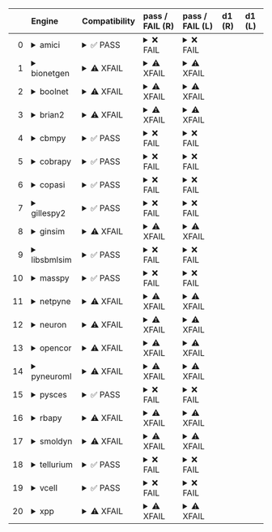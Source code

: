 |    | Engine                                                                                                                                     | Compatibility                                                                                                                                                                                                                                                                                                    | pass / FAIL (R)                                                                                                                                                                                                                                                                                                                                                                                                                                                                                                                                                                                                                                                                                                                                                                                                                                             | pass / FAIL (L)                                                                                                                                                                                                                                                                                                                                                                                                                                                                                                                                                              | d1 (R)   | d1 (L)   |
|---:|:-------------------------------------------------------------------------------------------------------------------------------------------|:-----------------------------------------------------------------------------------------------------------------------------------------------------------------------------------------------------------------------------------------------------------------------------------------------------------------|:------------------------------------------------------------------------------------------------------------------------------------------------------------------------------------------------------------------------------------------------------------------------------------------------------------------------------------------------------------------------------------------------------------------------------------------------------------------------------------------------------------------------------------------------------------------------------------------------------------------------------------------------------------------------------------------------------------------------------------------------------------------------------------------------------------------------------------------------------------|:-----------------------------------------------------------------------------------------------------------------------------------------------------------------------------------------------------------------------------------------------------------------------------------------------------------------------------------------------------------------------------------------------------------------------------------------------------------------------------------------------------------------------------------------------------------------------------|:---------|:---------|
|  0 | <details><summary>amici</summary>https://docs.biosimulators.org/Biosimulators_AMICI/<br></details>                                         | <details><summary>&#9989; PASS</summary>The filenames '01186-sbml-l3v2.xml' and '01186-sbml-l3v2-sedml.xml' suggest the input files are ['SBML', 'SED-ML'] which is compatible with amici.<br><br>['SBML', 'SED-ML'] are compatible with amici.</details>                                                        | <details><summary>&#10060; FAIL</summary><a href="https://api.biosimulations.org/runs/672b4abc5a60072d20f4d4b7">view</a><br><a href="https://api.biosimulations.org/results/672b4abc5a60072d20f4d4b7/download">download</a><br><a href="https://api.biosimulations.org/logs/672b4abc5a60072d20f4d4b7?includeOutput=true">logs</a><br><br>ERROR MESSAGE:<br>`/root/archive.omex` is not a valid COMBINE/OMEX archive.<br>  - The SED-ML file at location `./tmp393956` is invalid.<br>    - Data generator `OBJF_1` is invalid.<br>      - Variable `OBJF` is invalid.<br>        - One or more namespaces required for target `/sbml:sbml/sbml:model/fbc:listOfObjectives/fbc:objective[@fbc:id='OBJF']` are not defined. Only the following namespaces are defined for the target: `sbml`.<br><br>ERROR TYPE:<br>ValueError</details>                      | <details><summary>&#10060; FAIL</summary>ERROR MESSAGE:<br>`/root/in/01186-sbml-l3v2-sedml.omex` is not a valid COMBINE/OMEX archive.<br>  - The SED-ML file at location `./tmp974378` is invalid.<br>    - Data generator `OBJF_1` is invalid.<br>      - Variable `OBJF` is invalid.<br>        - One or more namespaces required for target `/sbml:sbml/sbml:model/fbc:listOfObjectives/fbc:objective[@fbc:id='OBJF']` are not defined. Only the following namespaces are defined for the target: `sbml`.<br><br>ERROR TYPE:<br>ValueError</details>                      |          |          |
|  1 | <details><summary>bionetgen</summary>https://docs.biosimulators.org/Biosimulators_BioNetGen/<br></details>                                 | <details><summary>&#9888; XFAIL</summary>EXPECTED FAIL<br><br>The filenames '01186-sbml-l3v2.xml' and '01186-sbml-l3v2-sedml.xml' suggest the input files are ['SBML', 'SED-ML'] which is not compatible with bionetgen.<br><br>['BNGL', 'SED-ML'] are compatible with bionetgen.</details>                      | <details><summary>&#9888; XFAIL</summary>EXPECTED FAIL<br><br><a href="https://api.biosimulations.org/runs/672b4abf5a60072d20f4d4bb">view</a><br><a href="https://api.biosimulations.org/results/672b4abf5a60072d20f4d4bb/download">download</a><br><a href="https://api.biosimulations.org/logs/672b4abf5a60072d20f4d4bb?includeOutput=true">logs</a><br><br>ERROR MESSAGE:<br>`/root/archive.omex` is not a valid COMBINE/OMEX archive.<br>  - The SED-ML file at location `./tmp202273` is invalid.<br>    - Data generator `OBJF_1` is invalid.<br>      - Variable `OBJF` is invalid.<br>        - One or more namespaces required for target `/sbml:sbml/sbml:model/fbc:listOfObjectives/fbc:objective[@fbc:id='OBJF']` are not defined. Only the following namespaces are defined for the target: `sbml`.<br><br>ERROR TYPE:<br>ValueError</details> | <details><summary>&#9888; XFAIL</summary>EXPECTED FAIL<br><br>ERROR MESSAGE:<br>`/root/in/01186-sbml-l3v2-sedml.omex` is not a valid COMBINE/OMEX archive.<br>  - The SED-ML file at location `./tmp828624` is invalid.<br>    - Data generator `OBJF_1` is invalid.<br>      - Variable `OBJF` is invalid.<br>        - One or more namespaces required for target `/sbml:sbml/sbml:model/fbc:listOfObjectives/fbc:objective[@fbc:id='OBJF']` are not defined. Only the following namespaces are defined for the target: `sbml`.<br><br>ERROR TYPE:<br>ValueError</details> |          |          |
|  2 | <details><summary>boolnet</summary>https://docs.biosimulators.org/Biosimulators_BoolNet/<br></details>                                     | <details><summary>&#9888; XFAIL</summary>EXPECTED FAIL<br><br>The filenames '01186-sbml-l3v2.xml' and '01186-sbml-l3v2-sedml.xml' suggest the input files are ['SBML', 'SED-ML'] which is not compatible with boolnet.<br><br>['SBML-qual', 'SED-ML'] are compatible with boolnet.</details>                     | <details><summary>&#9888; XFAIL</summary>EXPECTED FAIL<br><br><a href="https://api.biosimulations.org/runs/672b4ac10d09353e8f0fd3ef">view</a><br><a href="https://api.biosimulations.org/results/672b4ac10d09353e8f0fd3ef/download">download</a><br><a href="https://api.biosimulations.org/logs/672b4ac10d09353e8f0fd3ef?includeOutput=true">logs</a><br><br>ERROR MESSAGE:<br>`/root/archive.omex` is not a valid COMBINE/OMEX archive.<br>  - The SED-ML file at location `./tmp319206` is invalid.<br>    - Data generator `OBJF_1` is invalid.<br>      - Variable `OBJF` is invalid.<br>        - One or more namespaces required for target `/sbml:sbml/sbml:model/fbc:listOfObjectives/fbc:objective[@fbc:id='OBJF']` are not defined. Only the following namespaces are defined for the target: `sbml`.<br><br>ERROR TYPE:<br>ValueError</details> | <details><summary>&#9888; XFAIL</summary>EXPECTED FAIL<br><br>ERROR MESSAGE:<br>`/root/in/01186-sbml-l3v2-sedml.omex` is not a valid COMBINE/OMEX archive.<br>  - The SED-ML file at location `./tmp366959` is invalid.<br>    - Data generator `OBJF_1` is invalid.<br>      - Variable `OBJF` is invalid.<br>        - One or more namespaces required for target `/sbml:sbml/sbml:model/fbc:listOfObjectives/fbc:objective[@fbc:id='OBJF']` are not defined. Only the following namespaces are defined for the target: `sbml`.<br><br>ERROR TYPE:<br>ValueError</details> |          |          |
|  3 | <details><summary>brian2</summary>https://docs.biosimulators.org/Biosimulators_pyNeuroML/<br></details>                                    | <details><summary>&#9888; XFAIL</summary>EXPECTED FAIL<br><br>The filenames '01186-sbml-l3v2.xml' and '01186-sbml-l3v2-sedml.xml' suggest the input files are ['SBML', 'SED-ML'] which is not compatible with brian2.<br><br>['NeuroML', 'SED-ML', 'LEMS', 'SED-ML'] are compatible with brian2.</details>       | <details><summary>&#9888; XFAIL</summary>EXPECTED FAIL<br><br><a href="https://api.biosimulations.org/runs/672b4abe0d09353e8f0fd3ec">view</a><br><a href="https://api.biosimulations.org/results/672b4abe0d09353e8f0fd3ec/download">download</a><br><a href="https://api.biosimulations.org/logs/672b4abe0d09353e8f0fd3ec?includeOutput=true">logs</a><br><br>ERROR MESSAGE:<br>No module named 'libsbml'<br><br>ERROR TYPE:<br>ModuleNotFoundError</details>                                                                                                                                                                                                                                                                                                                                                                                               | <details><summary>&#9888; XFAIL</summary>EXPECTED FAIL<br><br>ERROR MESSAGE:<br>No module named 'libsbml'<br><br>ERROR TYPE:<br>ModuleNotFoundError</details>                                                                                                                                                                                                                                                                                                                                                                                                                |          |          |
|  4 | <details><summary>cbmpy</summary>https://docs.biosimulators.org/Biosimulators_CBMPy/<br></details>                                         | <details><summary>&#9989; PASS</summary>The filenames '01186-sbml-l3v2.xml' and '01186-sbml-l3v2-sedml.xml' suggest the input files are ['SBML', 'SED-ML'] which is compatible with cbmpy.<br><br>['SBML', 'SED-ML'] are compatible with cbmpy.</details>                                                        | <details><summary>&#10060; FAIL</summary><a href="https://api.biosimulations.org/runs/672b4ac3b678b3883bb62769">view</a><br><a href="https://api.biosimulations.org/results/672b4ac3b678b3883bb62769/download">download</a><br><a href="https://api.biosimulations.org/logs/672b4ac3b678b3883bb62769?includeOutput=true">logs</a><br><br>ERROR MESSAGE:<br>`/root/archive.omex` is not a valid COMBINE/OMEX archive.<br>  - The SED-ML file at location `./tmp770846` is invalid.<br>    - Data generator `OBJF_1` is invalid.<br>      - Variable `OBJF` is invalid.<br>        - One or more namespaces required for target `/sbml:sbml/sbml:model/fbc:listOfObjectives/fbc:objective[@fbc:id='OBJF']` are not defined. Only the following namespaces are defined for the target: `sbml`.<br><br>ERROR TYPE:<br>ValueError</details>                      | <details><summary>&#10060; FAIL</summary>ERROR MESSAGE:<br>`/root/in/01186-sbml-l3v2-sedml.omex` is not a valid COMBINE/OMEX archive.<br>  - The SED-ML file at location `./tmp65202` is invalid.<br>    - Data generator `OBJF_1` is invalid.<br>      - Variable `OBJF` is invalid.<br>        - One or more namespaces required for target `/sbml:sbml/sbml:model/fbc:listOfObjectives/fbc:objective[@fbc:id='OBJF']` are not defined. Only the following namespaces are defined for the target: `sbml`.<br><br>ERROR TYPE:<br>ValueError</details>                       |          |          |
|  5 | <details><summary>cobrapy</summary>https://docs.biosimulators.org/Biosimulators_COBRApy/<br>Only allows steady state simulations</details> | <details><summary>&#9989; PASS</summary>The filenames '01186-sbml-l3v2.xml' and '01186-sbml-l3v2-sedml.xml' suggest the input files are ['SBML', 'SED-ML'] which is compatible with cobrapy.<br><br>['SBML', 'SED-ML'] are compatible with cobrapy.</details>                                                    | <details><summary>&#10060; FAIL</summary><a href="https://api.biosimulations.org/runs/672b4ac50d09353e8f0fd3f4">view</a><br><a href="https://api.biosimulations.org/results/672b4ac50d09353e8f0fd3f4/download">download</a><br><a href="https://api.biosimulations.org/logs/672b4ac50d09353e8f0fd3f4?includeOutput=true">logs</a><br><br>ERROR MESSAGE:<br>`/root/archive.omex` is not a valid COMBINE/OMEX archive.<br>  - The SED-ML file at location `./tmp714067` is invalid.<br>    - Data generator `OBJF_1` is invalid.<br>      - Variable `OBJF` is invalid.<br>        - One or more namespaces required for target `/sbml:sbml/sbml:model/fbc:listOfObjectives/fbc:objective[@fbc:id='OBJF']` are not defined. Only the following namespaces are defined for the target: `sbml`.<br><br>ERROR TYPE:<br>ValueError</details>                      | <details><summary>&#10060; FAIL</summary>ERROR MESSAGE:<br>`/root/in/01186-sbml-l3v2-sedml.omex` is not a valid COMBINE/OMEX archive.<br>  - The SED-ML file at location `./tmp139256` is invalid.<br>    - Data generator `OBJF_1` is invalid.<br>      - Variable `OBJF` is invalid.<br>        - One or more namespaces required for target `/sbml:sbml/sbml:model/fbc:listOfObjectives/fbc:objective[@fbc:id='OBJF']` are not defined. Only the following namespaces are defined for the target: `sbml`.<br><br>ERROR TYPE:<br>ValueError</details>                      |          |          |
|  6 | <details><summary>copasi</summary>https://docs.biosimulators.org/Biosimulators_COPASI/<br></details>                                       | <details><summary>&#9989; PASS</summary>The filenames '01186-sbml-l3v2.xml' and '01186-sbml-l3v2-sedml.xml' suggest the input files are ['SBML', 'SED-ML'] which is compatible with copasi.<br><br>['SBML', 'SED-ML'] are compatible with copasi.</details>                                                      | <details><summary>&#10060; FAIL</summary><a href="https://api.biosimulations.org/runs/672b4ac7b678b3883bb6276e">view</a><br><a href="https://api.biosimulations.org/results/672b4ac7b678b3883bb6276e/download">download</a><br><a href="https://api.biosimulations.org/logs/672b4ac7b678b3883bb6276e?includeOutput=true">logs</a><br><br>ERROR MESSAGE:<br>`/root/archive.omex` is not a valid COMBINE/OMEX archive.<br>  - The SED-ML file at location `./tmp639165` is invalid.<br>    - Data generator `OBJF_1` is invalid.<br>      - Variable `OBJF` is invalid.<br>        - One or more namespaces required for target `/sbml:sbml/sbml:model/fbc:listOfObjectives/fbc:objective[@fbc:id='OBJF']` are not defined. Only the following namespaces are defined for the target: `sbml`.<br><br>ERROR TYPE:<br>ValueError</details>                      | <details><summary>&#10060; FAIL</summary>ERROR MESSAGE:<br>`/root/in/01186-sbml-l3v2-sedml.omex` is not a valid COMBINE/OMEX archive.<br>  - The SED-ML file at location `./tmp11739` is invalid.<br>    - Data generator `OBJF_1` is invalid.<br>      - Variable `OBJF` is invalid.<br>        - One or more namespaces required for target `/sbml:sbml/sbml:model/fbc:listOfObjectives/fbc:objective[@fbc:id='OBJF']` are not defined. Only the following namespaces are defined for the target: `sbml`.<br><br>ERROR TYPE:<br>ValueError</details>                       |          |          |
|  7 | <details><summary>gillespy2</summary>https://docs.biosimulators.org/Biosimulators_GillesPy2/<br></details>                                 | <details><summary>&#9989; PASS</summary>The filenames '01186-sbml-l3v2.xml' and '01186-sbml-l3v2-sedml.xml' suggest the input files are ['SBML', 'SED-ML'] which is compatible with gillespy2.<br><br>['SBML', 'SED-ML'] are compatible with gillespy2.</details>                                                | <details><summary>&#10060; FAIL</summary><a href="https://api.biosimulations.org/runs/672b4ac90d09353e8f0fd3fb">view</a><br><a href="https://api.biosimulations.org/results/672b4ac90d09353e8f0fd3fb/download">download</a><br><a href="https://api.biosimulations.org/logs/672b4ac90d09353e8f0fd3fb?includeOutput=true">logs</a><br><br>ERROR MESSAGE:<br>`/root/archive.omex` is not a valid COMBINE/OMEX archive.<br>  - The SED-ML file at location `./tmp554887` is invalid.<br>    - Data generator `OBJF_1` is invalid.<br>      - Variable `OBJF` is invalid.<br>        - One or more namespaces required for target `/sbml:sbml/sbml:model/fbc:listOfObjectives/fbc:objective[@fbc:id='OBJF']` are not defined. Only the following namespaces are defined for the target: `sbml`.<br><br>ERROR TYPE:<br>ValueError</details>                      | <details><summary>&#10060; FAIL</summary>ERROR MESSAGE:<br>`/root/in/01186-sbml-l3v2-sedml.omex` is not a valid COMBINE/OMEX archive.<br>  - The SED-ML file at location `./tmp616620` is invalid.<br>    - Data generator `OBJF_1` is invalid.<br>      - Variable `OBJF` is invalid.<br>        - One or more namespaces required for target `/sbml:sbml/sbml:model/fbc:listOfObjectives/fbc:objective[@fbc:id='OBJF']` are not defined. Only the following namespaces are defined for the target: `sbml`.<br><br>ERROR TYPE:<br>ValueError</details>                      |          |          |
|  8 | <details><summary>ginsim</summary>https://docs.biosimulators.org/Biosimulators_GINsim/<br></details>                                       | <details><summary>&#9888; XFAIL</summary>EXPECTED FAIL<br><br>The filenames '01186-sbml-l3v2.xml' and '01186-sbml-l3v2-sedml.xml' suggest the input files are ['SBML', 'SED-ML'] which is not compatible with ginsim.<br><br>['SBML-qual', 'SED-ML'] are compatible with ginsim.</details>                       | <details><summary>&#9888; XFAIL</summary>EXPECTED FAIL<br><br><a href="https://api.biosimulations.org/runs/672b4acb0d09353e8f0fd402">view</a><br><a href="https://api.biosimulations.org/results/672b4acb0d09353e8f0fd402/download">download</a><br><a href="https://api.biosimulations.org/logs/672b4acb0d09353e8f0fd402?includeOutput=true">logs</a><br><br>ERROR MESSAGE:<br>`/root/archive.omex` is not a valid COMBINE/OMEX archive.<br>  - The SED-ML file at location `./tmp462163` is invalid.<br>    - Data generator `OBJF_1` is invalid.<br>      - Variable `OBJF` is invalid.<br>        - One or more namespaces required for target `/sbml:sbml/sbml:model/fbc:listOfObjectives/fbc:objective[@fbc:id='OBJF']` are not defined. Only the following namespaces are defined for the target: `sbml`.<br><br>ERROR TYPE:<br>ValueError</details> | <details><summary>&#9888; XFAIL</summary>EXPECTED FAIL<br><br>ERROR MESSAGE:<br>`/root/in/01186-sbml-l3v2-sedml.omex` is not a valid COMBINE/OMEX archive.<br>  - The SED-ML file at location `./tmp738082` is invalid.<br>    - Data generator `OBJF_1` is invalid.<br>      - Variable `OBJF` is invalid.<br>        - One or more namespaces required for target `/sbml:sbml/sbml:model/fbc:listOfObjectives/fbc:objective[@fbc:id='OBJF']` are not defined. Only the following namespaces are defined for the target: `sbml`.<br><br>ERROR TYPE:<br>ValueError</details> |          |          |
|  9 | <details><summary>libsbmlsim</summary>https://docs.biosimulators.org/Biosimulators_LibSBMLSim/<br></details>                               | <details><summary>&#9989; PASS</summary>The filenames '01186-sbml-l3v2.xml' and '01186-sbml-l3v2-sedml.xml' suggest the input files are ['SBML', 'SED-ML'] which is compatible with libsbmlsim.<br><br>['SBML', 'SED-ML'] are compatible with libsbmlsim.</details>                                              | <details><summary>&#10060; FAIL</summary><a href="https://api.biosimulations.org/runs/672b4acdb678b3883bb6277b">view</a><br><a href="https://api.biosimulations.org/results/672b4acdb678b3883bb6277b/download">download</a><br><a href="https://api.biosimulations.org/logs/672b4acdb678b3883bb6277b?includeOutput=true">logs</a><br><br>ERROR MESSAGE:<br>`/root/archive.omex` is not a valid COMBINE/OMEX archive.<br>  - The SED-ML file at location `./tmp814016` is invalid.<br>    - Data generator `OBJF_1` is invalid.<br>      - Variable `OBJF` is invalid.<br>        - One or more namespaces required for target `/sbml:sbml/sbml:model/fbc:listOfObjectives/fbc:objective[@fbc:id='OBJF']` are not defined. Only the following namespaces are defined for the target: `sbml`.<br><br>ERROR TYPE:<br>ValueError</details>                      | <details><summary>&#10060; FAIL</summary>ERROR MESSAGE:<br>`/root/in/01186-sbml-l3v2-sedml.omex` is not a valid COMBINE/OMEX archive.<br>  - The SED-ML file at location `./tmp562557` is invalid.<br>    - Data generator `OBJF_1` is invalid.<br>      - Variable `OBJF` is invalid.<br>        - One or more namespaces required for target `/sbml:sbml/sbml:model/fbc:listOfObjectives/fbc:objective[@fbc:id='OBJF']` are not defined. Only the following namespaces are defined for the target: `sbml`.<br><br>ERROR TYPE:<br>ValueError</details>                      |          |          |
| 10 | <details><summary>masspy</summary>https://docs.biosimulators.org/Biosimulators_MASSpy/<br></details>                                       | <details><summary>&#9989; PASS</summary>The filenames '01186-sbml-l3v2.xml' and '01186-sbml-l3v2-sedml.xml' suggest the input files are ['SBML', 'SED-ML'] which is compatible with masspy.<br><br>['SBML', 'SED-ML'] are compatible with masspy.</details>                                                      | <details><summary>&#10060; FAIL</summary><a href="https://api.biosimulations.org/runs/672b4acf0d09353e8f0fd410">view</a><br><a href="https://api.biosimulations.org/results/672b4acf0d09353e8f0fd410/download">download</a><br><a href="https://api.biosimulations.org/logs/672b4acf0d09353e8f0fd410?includeOutput=true">logs</a><br><br>ERROR MESSAGE:<br>`/root/archive.omex` is not a valid COMBINE/OMEX archive.<br>  - The SED-ML file at location `./tmp15290` is invalid.<br>    - Data generator `OBJF_1` is invalid.<br>      - Variable `OBJF` is invalid.<br>        - One or more namespaces required for target `/sbml:sbml/sbml:model/fbc:listOfObjectives/fbc:objective[@fbc:id='OBJF']` are not defined. Only the following namespaces are defined for the target: `sbml`.<br><br>ERROR TYPE:<br>ValueError</details>                       | <details><summary>&#10060; FAIL</summary>ERROR MESSAGE:<br>`/root/in/01186-sbml-l3v2-sedml.omex` is not a valid COMBINE/OMEX archive.<br>  - The SED-ML file at location `./tmp597394` is invalid.<br>    - Data generator `OBJF_1` is invalid.<br>      - Variable `OBJF` is invalid.<br>        - One or more namespaces required for target `/sbml:sbml/sbml:model/fbc:listOfObjectives/fbc:objective[@fbc:id='OBJF']` are not defined. Only the following namespaces are defined for the target: `sbml`.<br><br>ERROR TYPE:<br>ValueError</details>                      |          |          |
| 11 | <details><summary>netpyne</summary>https://docs.biosimulators.org/Biosimulators_pyNeuroML/<br></details>                                   | <details><summary>&#9888; XFAIL</summary>EXPECTED FAIL<br><br>The filenames '01186-sbml-l3v2.xml' and '01186-sbml-l3v2-sedml.xml' suggest the input files are ['SBML', 'SED-ML'] which is not compatible with netpyne.<br><br>['NeuroML', 'SED-ML', 'LEMS', 'SED-ML'] are compatible with netpyne.</details>     | <details><summary>&#9888; XFAIL</summary>EXPECTED FAIL<br><br><a href="https://api.biosimulations.org/runs/672b4ad15a60072d20f4d4e6">view</a><br><a href="https://api.biosimulations.org/results/672b4ad15a60072d20f4d4e6/download">download</a><br><a href="https://api.biosimulations.org/logs/672b4ad15a60072d20f4d4e6?includeOutput=true">logs</a><br><br>ERROR MESSAGE:<br>No module named 'libsbml'<br><br>ERROR TYPE:<br>ModuleNotFoundError</details>                                                                                                                                                                                                                                                                                                                                                                                               | <details><summary>&#9888; XFAIL</summary>EXPECTED FAIL<br><br>ERROR MESSAGE:<br>No module named 'libsbml'<br><br>ERROR TYPE:<br>ModuleNotFoundError</details>                                                                                                                                                                                                                                                                                                                                                                                                                |          |          |
| 12 | <details><summary>neuron</summary>https://docs.biosimulators.org/Biosimulators_pyNeuroML/<br></details>                                    | <details><summary>&#9888; XFAIL</summary>EXPECTED FAIL<br><br>The filenames '01186-sbml-l3v2.xml' and '01186-sbml-l3v2-sedml.xml' suggest the input files are ['SBML', 'SED-ML'] which is not compatible with neuron.<br><br>['NeuroML', 'SED-ML', 'LEMS', 'SED-ML'] are compatible with neuron.</details>       | <details><summary>&#9888; XFAIL</summary>EXPECTED FAIL<br><br><a href="https://api.biosimulations.org/runs/672b4ad2b678b3883bb62792">view</a><br><a href="https://api.biosimulations.org/results/672b4ad2b678b3883bb62792/download">download</a><br><a href="https://api.biosimulations.org/logs/672b4ad2b678b3883bb62792?includeOutput=true">logs</a><br><br>ERROR MESSAGE:<br>No module named 'libsbml'<br><br>ERROR TYPE:<br>ModuleNotFoundError</details>                                                                                                                                                                                                                                                                                                                                                                                               | <details><summary>&#9888; XFAIL</summary>EXPECTED FAIL<br><br>ERROR MESSAGE:<br>No module named 'libsbml'<br><br>ERROR TYPE:<br>ModuleNotFoundError</details>                                                                                                                                                                                                                                                                                                                                                                                                                |          |          |
| 13 | <details><summary>opencor</summary>https://docs.biosimulators.org/Biosimulators_OpenCOR/<br></details>                                     | <details><summary>&#9888; XFAIL</summary>EXPECTED FAIL<br><br>The filenames '01186-sbml-l3v2.xml' and '01186-sbml-l3v2-sedml.xml' suggest the input files are ['SBML', 'SED-ML'] which is not compatible with opencor.<br><br>['CellML', 'SED-ML'] are compatible with opencor.</details>                        | <details><summary>&#9888; XFAIL</summary>EXPECTED FAIL<br><br><a href="https://api.biosimulations.org/runs/672b4ad40d09353e8f0fd42c">view</a><br><a href="https://api.biosimulations.org/results/672b4ad40d09353e8f0fd42c/download">download</a><br><a href="https://api.biosimulations.org/logs/672b4ad40d09353e8f0fd42c?includeOutput=true">logs</a><br><br>ERROR MESSAGE:<br>No module named 'libsbml'<br><br>ERROR TYPE:<br>ModuleNotFoundError</details>                                                                                                                                                                                                                                                                                                                                                                                               | <details><summary>&#9888; XFAIL</summary>EXPECTED FAIL<br><br>ERROR MESSAGE:<br>No module named 'libsbml'<br><br>ERROR TYPE:<br>ModuleNotFoundError</details>                                                                                                                                                                                                                                                                                                                                                                                                                |          |          |
| 14 | <details><summary>pyneuroml</summary>https://docs.biosimulators.org/Biosimulators_pyNeuroML/<br></details>                                 | <details><summary>&#9888; XFAIL</summary>EXPECTED FAIL<br><br>The filenames '01186-sbml-l3v2.xml' and '01186-sbml-l3v2-sedml.xml' suggest the input files are ['SBML', 'SED-ML'] which is not compatible with pyneuroml.<br><br>['NeuroML', 'SED-ML', 'LEMS', 'SED-ML'] are compatible with pyneuroml.</details> | <details><summary>&#9888; XFAIL</summary>EXPECTED FAIL<br><br><a href="https://api.biosimulations.org/runs/672b4ad6b678b3883bb627a0">view</a><br><a href="https://api.biosimulations.org/results/672b4ad6b678b3883bb627a0/download">download</a><br><a href="https://api.biosimulations.org/logs/672b4ad6b678b3883bb627a0?includeOutput=true">logs</a><br><br>ERROR MESSAGE:<br>No module named 'libsbml'<br><br>ERROR TYPE:<br>ModuleNotFoundError</details>                                                                                                                                                                                                                                                                                                                                                                                               | <details><summary>&#9888; XFAIL</summary>EXPECTED FAIL<br><br>ERROR MESSAGE:<br>No module named 'libsbml'<br><br>ERROR TYPE:<br>ModuleNotFoundError</details>                                                                                                                                                                                                                                                                                                                                                                                                                |          |          |
| 15 | <details><summary>pysces</summary>https://docs.biosimulators.org/Biosimulators_PySCeS/<br></details>                                       | <details><summary>&#9989; PASS</summary>The filenames '01186-sbml-l3v2.xml' and '01186-sbml-l3v2-sedml.xml' suggest the input files are ['SBML', 'SED-ML'] which is compatible with pysces.<br><br>['SBML', 'SED-ML'] are compatible with pysces.</details>                                                      | <details><summary>&#10060; FAIL</summary><a href="https://api.biosimulations.org/runs/672b4ad75a60072d20f4d50d">view</a><br><a href="https://api.biosimulations.org/results/672b4ad75a60072d20f4d50d/download">download</a><br><a href="https://api.biosimulations.org/logs/672b4ad75a60072d20f4d50d?includeOutput=true">logs</a><br><br>ERROR MESSAGE:<br>`/root/archive.omex` is not a valid COMBINE/OMEX archive.<br>  - The SED-ML file at location `./tmp40497` is invalid.<br>    - Data generator `OBJF_1` is invalid.<br>      - Variable `OBJF` is invalid.<br>        - One or more namespaces required for target `/sbml:sbml/sbml:model/fbc:listOfObjectives/fbc:objective[@fbc:id='OBJF']` are not defined. Only the following namespaces are defined for the target: `sbml`.<br><br>ERROR TYPE:<br>ValueError</details>                       | <details><summary>&#10060; FAIL</summary>ERROR MESSAGE:<br>`/root/in/01186-sbml-l3v2-sedml.omex` is not a valid COMBINE/OMEX archive.<br>  - The SED-ML file at location `./tmp858457` is invalid.<br>    - Data generator `OBJF_1` is invalid.<br>      - Variable `OBJF` is invalid.<br>        - One or more namespaces required for target `/sbml:sbml/sbml:model/fbc:listOfObjectives/fbc:objective[@fbc:id='OBJF']` are not defined. Only the following namespaces are defined for the target: `sbml`.<br><br>ERROR TYPE:<br>ValueError</details>                      |          |          |
| 16 | <details><summary>rbapy</summary>https://docs.biosimulators.org/Biosimulators_RBApy/<br></details>                                         | <details><summary>&#9888; XFAIL</summary>EXPECTED FAIL<br><br>The filenames '01186-sbml-l3v2.xml' and '01186-sbml-l3v2-sedml.xml' suggest the input files are ['SBML', 'SED-ML'] which is not compatible with rbapy.<br><br>['RBApy', 'SED-ML'] are compatible with rbapy.</details>                             | <details><summary>&#9888; XFAIL</summary>EXPECTED FAIL<br><br><a href="https://api.biosimulations.org/runs/672b4ad90d09353e8f0fd449">view</a><br><a href="https://api.biosimulations.org/results/672b4ad90d09353e8f0fd449/download">download</a><br><a href="https://api.biosimulations.org/logs/672b4ad90d09353e8f0fd449?includeOutput=true">logs</a><br><br>ERROR MESSAGE:<br>`/root/archive.omex` is not a valid COMBINE/OMEX archive.<br>  - The SED-ML file at location `./tmp958607` is invalid.<br>    - Data generator `OBJF_1` is invalid.<br>      - Variable `OBJF` is invalid.<br>        - One or more namespaces required for target `/sbml:sbml/sbml:model/fbc:listOfObjectives/fbc:objective[@fbc:id='OBJF']` are not defined. Only the following namespaces are defined for the target: `sbml`.<br><br>ERROR TYPE:<br>ValueError</details> | <details><summary>&#9888; XFAIL</summary>EXPECTED FAIL<br><br>ERROR MESSAGE:<br>`/root/in/01186-sbml-l3v2-sedml.omex` is not a valid COMBINE/OMEX archive.<br>  - The SED-ML file at location `./tmp300081` is invalid.<br>    - Data generator `OBJF_1` is invalid.<br>      - Variable `OBJF` is invalid.<br>        - One or more namespaces required for target `/sbml:sbml/sbml:model/fbc:listOfObjectives/fbc:objective[@fbc:id='OBJF']` are not defined. Only the following namespaces are defined for the target: `sbml`.<br><br>ERROR TYPE:<br>ValueError</details> |          |          |
| 17 | <details><summary>smoldyn</summary>https://smoldyn.readthedocs.io/en/latest/python/api.html#sed-ml-combine-biosimulators-api<br></details> | <details><summary>&#9888; XFAIL</summary>EXPECTED FAIL<br><br>The filenames '01186-sbml-l3v2.xml' and '01186-sbml-l3v2-sedml.xml' suggest the input files are ['SBML', 'SED-ML'] which is not compatible with smoldyn.<br><br>['Smoldyn', 'SED-ML'] are compatible with smoldyn.</details>                       | <details><summary>&#9888; XFAIL</summary>EXPECTED FAIL<br><br><a href="https://api.biosimulations.org/runs/672b4adb0d09353e8f0fd455">view</a><br><a href="https://api.biosimulations.org/results/672b4adb0d09353e8f0fd455/download">download</a><br><a href="https://api.biosimulations.org/logs/672b4adb0d09353e8f0fd455?includeOutput=true">logs</a><br><br>ERROR MESSAGE:<br>No module named 'libsbml'<br><br>ERROR TYPE:<br>ModuleNotFoundError</details>                                                                                                                                                                                                                                                                                                                                                                                               | <details><summary>&#9888; XFAIL</summary>EXPECTED FAIL<br><br>ERROR MESSAGE:<br>Error unknown. The log.yml containing error information was not found.<br><br></details>                                                                                                                                                                                                                                                                                                                                                                                                     |          |          |
| 18 | <details><summary>tellurium</summary>https://docs.biosimulators.org/Biosimulators_tellurium/<br></details>                                 | <details><summary>&#9989; PASS</summary>The filenames '01186-sbml-l3v2.xml' and '01186-sbml-l3v2-sedml.xml' suggest the input files are ['SBML', 'SED-ML'] which is compatible with tellurium.<br><br>['SBML', 'SED-ML'] are compatible with tellurium.</details>                                                | <details><summary>&#10060; FAIL</summary><a href="https://api.biosimulations.org/runs/672b4add0d09353e8f0fd45f">view</a><br><a href="https://api.biosimulations.org/results/672b4add0d09353e8f0fd45f/download">download</a><br><a href="https://api.biosimulations.org/logs/672b4add0d09353e8f0fd45f?includeOutput=true">logs</a><br><br>ERROR MESSAGE:<br>`/root/archive.omex` is not a valid COMBINE/OMEX archive.<br>  - The SED-ML file at location `./tmp60106` is invalid.<br>    - Data generator `OBJF_1` is invalid.<br>      - Variable `OBJF` is invalid.<br>        - One or more namespaces required for target `/sbml:sbml/sbml:model/fbc:listOfObjectives/fbc:objective[@fbc:id='OBJF']` are not defined. Only the following namespaces are defined for the target: `sbml`.<br><br>ERROR TYPE:<br>ValueError</details>                       | <details><summary>&#10060; FAIL</summary>ERROR MESSAGE:<br>`/root/in/01186-sbml-l3v2-sedml.omex` is not a valid COMBINE/OMEX archive.<br>  - The SED-ML file at location `./tmp366317` is invalid.<br>    - Data generator `OBJF_1` is invalid.<br>      - Variable `OBJF` is invalid.<br>        - One or more namespaces required for target `/sbml:sbml/sbml:model/fbc:listOfObjectives/fbc:objective[@fbc:id='OBJF']` are not defined. Only the following namespaces are defined for the target: `sbml`.<br><br>ERROR TYPE:<br>ValueError</details>                      |          |          |
| 19 | <details><summary>vcell</summary>https://github.com/virtualcell/vcell<br></details>                                                        | <details><summary>&#9989; PASS</summary>The filenames '01186-sbml-l3v2.xml' and '01186-sbml-l3v2-sedml.xml' suggest the input files are ['SBML', 'SED-ML'] which is compatible with vcell.<br><br>['SBML', 'SED-ML', 'BNGL', 'SED-ML'] are compatible with vcell.</details>                                      | <details><summary>&#10060; FAIL</summary><a href="https://api.biosimulations.org/runs/672b4ae05a60072d20f4d537">view</a><br><a href="https://api.biosimulations.org/results/672b4ae05a60072d20f4d537/download">download</a><br><a href="https://api.biosimulations.org/logs/672b4ae05a60072d20f4d537?includeOutput=true">logs</a><br><br>ERROR MESSAGE:<br>status: QUEUED<br><br></details>                                                                                                                                                                                                                                                                                                                                                                                                                                                                 | <details><summary>&#10060; FAIL</summary>ERROR MESSAGE:<br>Runtime Exception<br><br></details>                                                                                                                                                                                                                                                                                                                                                                                                                                                                               |          |          |
| 20 | <details><summary>xpp</summary>https://docs.biosimulators.org/Biosimulators_XPP/<br></details>                                             | <details><summary>&#9888; XFAIL</summary>EXPECTED FAIL<br><br>The filenames '01186-sbml-l3v2.xml' and '01186-sbml-l3v2-sedml.xml' suggest the input files are ['SBML', 'SED-ML'] which is not compatible with xpp.<br><br>['XPP', 'SED-ML'] are compatible with xpp.</details>                                   | <details><summary>&#9888; XFAIL</summary>EXPECTED FAIL<br><br><a href="https://api.biosimulations.org/runs/672b4ae2b678b3883bb627f5">view</a><br><a href="https://api.biosimulations.org/results/672b4ae2b678b3883bb627f5/download">download</a><br><a href="https://api.biosimulations.org/logs/672b4ae2b678b3883bb627f5?includeOutput=true">logs</a><br><br>ERROR MESSAGE:<br>No module named 'libsbml'<br><br>ERROR TYPE:<br>ModuleNotFoundError</details>                                                                                                                                                                                                                                                                                                                                                                                               | <details><summary>&#9888; XFAIL</summary>EXPECTED FAIL<br><br>ERROR MESSAGE:<br>No module named 'libsbml'<br><br>ERROR TYPE:<br>ModuleNotFoundError</details>                                                                                                                                                                                                                                                                                                                                                                                                                |          |          |